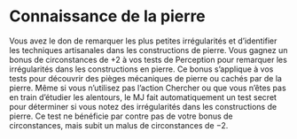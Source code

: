 # Connaissance de la pierre

<p>Vous avez le don de remarquer les plus petites irrégularités et d’identifier les techniques artisanales dans les constructions de pierre. Vous gagnez un bonus de circonstances de +2 à vos tests de Perception pour remarquer les irrégularités dans les constructions en pierre. Ce bonus s’applique à vos tests pour découvrir des pièges mécaniques de pierre ou cachés par de la pierre. Même si vous n’utilisez pas l’action Chercher ou que vous n’êtes pas en train d’étudier les alentours, le MJ fait automatiquement un test secret pour déterminer si vous notez des irrégularités dans les constructions de pierre. Ce test ne bénéficie par contre pas de votre bonus de circonstances, mais subit un malus de circonstances de −2.</p>